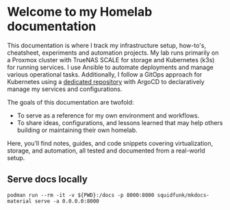 # Welcome to my Homelab documentation

This documentation is where I track my infrastructure setup, how-to's, cheatsheet, experiments and automation projects. My lab runs primarily on a Proxmox cluster with TrueNAS SCALE for storage and Kubernetes (k3s) for running services. I use Ansible to automate deployments and manage various operational tasks. Additionally, I follow a GitOps approach for Kubernetes using a [dedicated repository](https://github.com/x-real-ip/gitops) with ArgoCD to declaratively manage my services and configurations.

The goals of this documentation are twofold:

- To serve as a reference for my own environment and workflows.
- To share ideas, configurations, and lessons learned that may help others building or maintaining their own homelab.

Here, you’ll find notes, guides, and code snippets covering virtualization, storage, and automation, all tested and documented from a real-world setup.


## Serve docs locally

```
podman run --rm -it -v ${PWD}:/docs -p 8000:8000 squidfunk/mkdocs-material serve -a 0.0.0.0:8000
```
